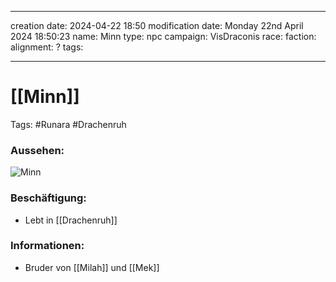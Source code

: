 
---
creation date: 2024-04-22 18:50 
modification date: Monday 22nd April 2024 18:50:23 
name: Minn
type: npc 
campaign: VisDraconis
race: 
faction:
alignment: ?
tags:

--- 

# [[Minn]]

Tags: #Runara #Drachenruh 

### Aussehen:
![Minn](../assets/images/NPCs/Minn.png ", full body shot, realistic, concept art, dark fantasy")

### Beschäftigung:
- Lebt in [[Drachenruh]]

### Informationen:
- Bruder von [[Milah]] und [[Mek]]
